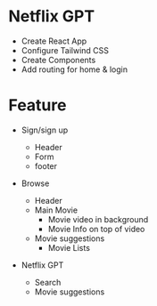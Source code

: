 # Netflix GPT
- Create React App 
- Configure Tailwind CSS
- Create Components
- Add routing for home & login

# Feature
- Sign/sign up 
    - Header
    - Form
    - footer

- Browse
    - Header
    - Main Movie
        - Movie video in background
        - Movie Info on top of video
    - Movie suggestions
        - Movie Lists

- Netflix GPT
    - Search 
    - Movie suggestions
    